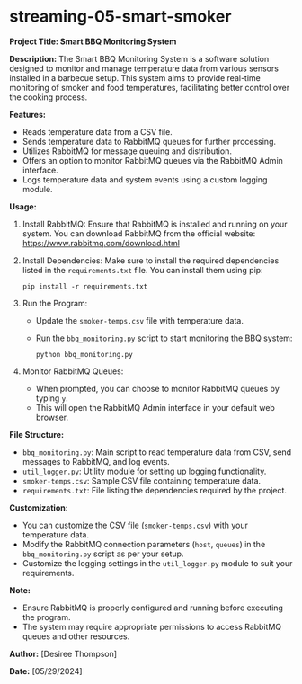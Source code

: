 # streaming-05-smart-smoker
**Project Title: Smart BBQ Monitoring System**

**Description:**
The Smart BBQ Monitoring System is a software solution designed to monitor and manage temperature data from various sensors installed in a barbecue setup. This system aims to provide real-time monitoring of smoker and food temperatures, facilitating better control over the cooking process.

**Features:**
- Reads temperature data from a CSV file.
- Sends temperature data to RabbitMQ queues for further processing.
- Utilizes RabbitMQ for message queuing and distribution.
- Offers an option to monitor RabbitMQ queues via the RabbitMQ Admin interface.
- Logs temperature data and system events using a custom logging module.

**Usage:**
1. Install RabbitMQ: Ensure that RabbitMQ is installed and running on your system. You can download RabbitMQ from the official website: https://www.rabbitmq.com/download.html

2. Install Dependencies: Make sure to install the required dependencies listed in the `requirements.txt` file. You can install them using pip:

   ```
   pip install -r requirements.txt
   ```

3. Run the Program:
   - Update the `smoker-temps.csv` file with temperature data.
   - Run the `bbq_monitoring.py` script to start monitoring the BBQ system:

     ```
     python bbq_monitoring.py
     ```

4. Monitor RabbitMQ Queues:
   - When prompted, you can choose to monitor RabbitMQ queues by typing `y`.
   - This will open the RabbitMQ Admin interface in your default web browser.

**File Structure:**
- `bbq_monitoring.py`: Main script to read temperature data from CSV, send messages to RabbitMQ, and log events.
- `util_logger.py`: Utility module for setting up logging functionality.
- `smoker-temps.csv`: Sample CSV file containing temperature data.
- `requirements.txt`: File listing the dependencies required by the project.

**Customization:**
- You can customize the CSV file (`smoker-temps.csv`) with your temperature data.
- Modify the RabbitMQ connection parameters (`host`, `queues`) in the `bbq_monitoring.py` script as per your setup.
- Customize the logging settings in the `util_logger.py` module to suit your requirements.

**Note:**
- Ensure RabbitMQ is properly configured and running before executing the program.
- The system may require appropriate permissions to access RabbitMQ queues and other resources.

**Author:**
[Desiree Thompson]

**Date:**
[05/29/2024]
